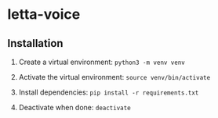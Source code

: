 # letta-voice

## Installation

1. Create a virtual environment:
`python3 -m venv venv`

2. Activate the virtual environment:
`source venv/bin/activate`

3. Install dependencies:
`pip install -r requirements.txt`

4. Deactivate when done:
`deactivate`
